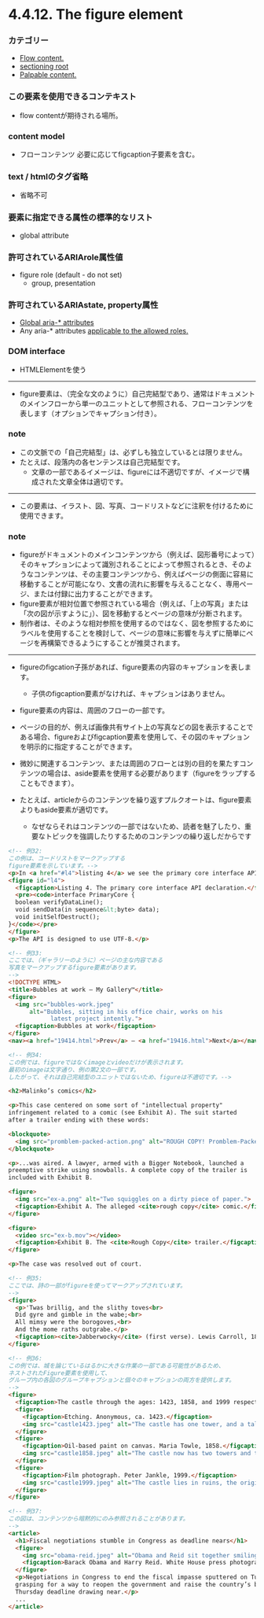 # 4.4.12. The figure element

### カテゴリー
- [Flow content.](https://www.w3.org/TR/html/dom.html#flow-content-2)
- [sectioning root](https://www.w3.org/TR/html52/sections.html#sectioning-roots)
- [Palpable content.](https://www.w3.org/TR/html/dom.html#palpable-content-2)

### この要素を使用できるコンテキスト
- flow contentが期待される場所。

### content model
- フローコンテンツ 必要に応じてfigcaption子要素を含む。

### text / htmlのタグ省略
- 省略不可

### 要素に指定できる属性の標準的なリスト
- global attribute

### 許可されているARIArole属性値
- figure role (default - do not set)
    - group, presentation

### 許可されているARIAstate, property属性

- [Global aria-* attributes](https://www.w3.org/TR/html/dom.html#global-aria--attributes)
- Any aria-* attributes [applicable to the allowed roles.](https://www.w3.org/TR/html/dom.html#allowed-aria-roles-states-and-properties)

### DOM interface
- HTMLElementを使う

***

- figure要素は、（完全な文のように）自己完結型であり、通常はドキュメントのメインフローから単一のユニットとして参照される、フローコンテンツを表します（オプションでキャプション付き）。


### note
- この文脈での「自己完結型」は、必ずしも独立しているとは限りません。
- たとえば、段落内の各センテンスは自己完結型です。
    - 文章の一部であるイメージは、figureには不適切ですが、イメージで構成された文章全体は適切です。

***

- この要素は、イラスト、図、写真、コードリストなどに注釈を付けるために使用できます。


### note

- figureがドキュメントのメインコンテンツから（例えば、図形番号によって）そのキャプションによって識別されることによって参照されるとき、そのようなコンテンツは、その主要コンテンツから、例えばページの側面に容易に移動することが可能になり、文書の流れに影響を与えることなく、専用ページ、または付録に出力することができます。
- figure要素が相対位置で参照されている場合（例えば、「上の写真」または「次の図が示すように」）、図を移動するとページの意味が分断されます。
- 制作者は、そのような相対参照を使用するのではなく、図を参照するためにラベルを使用することを検討して、ページの意味に影響を与えずに簡単にページを再構築できるようにすることが推奨されます。

***

- figureのfigcation子孫があれば、figure要素の内容のキャプションを表します。
    - 子供のfigcaption要素がなければ、キャプションはありません。
- figure要素の内容は、周囲のフローの一部です。


- ページの目的が、例えば画像共有サイト上の写真などの図を表示することである場合、figureおよびfigcaption要素を使用して、その図のキャプションを明示的に指定することができます。
- 微妙に関連するコンテンツ、または周囲のフローとは別の目的を果たすコンテンツの場合は、aside要素を使用する必要があります（figureをラップすることもできます）。
- たとえば、articleからのコンテンツを繰り返すプルクオートは、figure要素よりもaside要素が適切です。
    - なぜならそれはコンテンツの一部ではないため、読者を魅了したり、重要なトピックを強調したりするためのコンテンツの繰り返しだからです


```html
<!-- 例32:
この例は、コードリストをマークアップする
figure要素を示しています。-->
<p>In <a href="#l4">listing 4</a> we see the primary core interface API declaration.</p>
<figure id="l4">
  <figcaption>Listing 4. The primary core interface API declaration.</figcaption>
  <pre><code>interface PrimaryCore {
  boolean verifyDataLine();
  void sendData(in sequence&lt;byte> data);
  void initSelfDestruct();
}</code></pre>
</figure>
<p>The API is designed to use UTF-8.</p>
```

```html
<!-- 例33:
ここでは、（ギャラリーのように）ページの主な内容である
写真をマークアップするfigure要素があります。
-->
<!DOCTYPE HTML>
<title>Bubbles at work — My Gallery™</title>
<figure>
  <img src="bubbles-work.jpeg"
      alt="Bubbles, sitting in his office chair, works on his
            latest project intently.">
  <figcaption>Bubbles at work</figcaption>
</figure>
<nav><a href="19414.html">Prev</a> — <a href="19416.html">Next</a></nav>
```


```html
<!-- 例34:
この例では、figureではなくimageとvideoだけが表示されます。
最初のimageは文字通り、例の第2文の一部です。
したがって、それは自己完結型のユニットではないため、figureは不適切です。-->

<h2>Malinko’s comics</h2>

<p>This case centered on some sort of "intellectual property"
infringement related to a comic (see Exhibit A). The suit started
after a trailer ending with these words:

<blockquote>
  <img src="promblem-packed-action.png" alt="ROUGH COPY! Promblem-Packed Action!">
</blockquote>

<p>...was aired. A lawyer, armed with a Bigger Notebook, launched a
preemptive strike using snowballs. A complete copy of the trailer is
included with Exhibit B.

<figure>
  <img src="ex-a.png" alt="Two squiggles on a dirty piece of paper.">
  <figcaption>Exhibit A. The alleged <cite>rough copy</cite> comic.</figcaption>
</figure>

<figure>
  <video src="ex-b.mov"></video>
  <figcaption>Exhibit B. The <cite>Rough Copy</cite> trailer.</figcaption>
</figure>

<p>The case was resolved out of court.
```

```html
<!-- 例35:
ここでは、詩の一部がfigureを使ってマークアップされています。
-->
<figure>
  <p>'Twas brillig, and the slithy toves<br>
  Did gyre and gimble in the wabe;<br>
  All mimsy were the borogoves,<br>
  And the mome raths outgrabe.</p>
  <figcaption><cite>Jabberwocky</cite> (first verse). Lewis Carroll, 1832-98</figcaption>
</figure>
```

```html
<!-- 例36:
この例では、城を論じているはるかに大きな作業の一部である可能性があるため、
ネストされたFigure要素を使用して、
グループ内の各図のグループキャプションと個々のキャプションの両方を提供します。
-->
<figure>
  <figcaption>The castle through the ages: 1423, 1858, and 1999 respectively.</figcaption>
  <figure>
    <figcaption>Etching. Anonymous, ca. 1423.</figcaption>
    <img src="castle1423.jpeg" alt="The castle has one tower, and a tall wall around it.">
  </figure>
  <figure>
    <figcaption>Oil-based paint on canvas. Maria Towle, 1858.</figcaption>
    <img src="castle1858.jpeg" alt="The castle now has two towers and two walls.">
  </figure>
  <figure>
    <figcaption>Film photograph. Peter Jankle, 1999.</figcaption>
    <img src="castle1999.jpeg" alt="The castle lies in ruins, the original tower all that remains in one piece.">
  </figure>
</figure>
```


```html
<!-- 例37:
この図は、コンテンツから暗黙的にのみ参照されることがあります。
-->
<article>
  <h1>Fiscal negotiations stumble in Congress as deadline nears</h1>
  <figure>
    <img src="obama-reid.jpeg" alt="Obama and Reid sit together smiling in the Oval Office.">
    <figcaption>Barack Obama and Harry Reid. White House press photograph.</figcaption>
  </figure>
  <p>Negotiations in Congress to end the fiscal impasse sputtered on Tuesday, leaving both chambers
  grasping for a way to reopen the government and raise the country’s borrowing authority with a
  Thursday deadline drawing near.</p>
  ...
</article>
```
